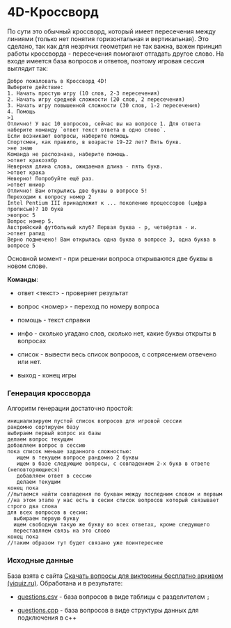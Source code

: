 # 4D-Кроссворд

По сути это обычный кроссворд, который имеет пересечения между линиями (только нет понятия горизонтальная и вертикальная). Это сделано, так как для незрячих геометрия не так важна, важен принцип работы кроссворда - пересечения помогают отгадать другое слово. На входе имеется база вопросов и ответов, поэтому игровая сессия выглядит так:

```
Добро пожаловать в Кроссворд 4D!
Выберите действие:
1. Начать простую игру (10 слов, 2-3 пересечения)
2. Начать игру средней сложности (20 слов, 2 пересечения)
3. Начать игру повышенной сложности (30 слов, 1-2 пересечения)
4. Помощь
>1
Отлично! У вас 10 вопросов, сейчас вы на вопросе 1. Для ответа наберите команду `ответ текст ответа в одно слово`.
Если возникают вопросы, наберите помощь
Cпортсмен, как правило, в возрасте 19-22 лет? Пять букв.
>не знаю
Команда не распознана, наберите помощь.
>ответ кракозябр
Неверная длина слова, ожидаемая длина - пять букв.
>ответ крака
Неверно! Попробуйте ещё раз.
>ответ юниор
Отлично! Вам открылись две буквы в вопросе 5!
Переходим к вопросу номер 2
Intel Pentium III принадлежит к ... поколению процессоров (цифра прописью)? 10 букв
>вопрос 5
Вопрос номер 5.
Австрийский футбольный клуб? Первая буква - р, четвёртая - и.
>ответ рапид
Верно подмечено! Вам открылась одна буква в вопросе 3, одна буква в вопросе 5
```

Основной момент - при решении вопроса открываются две буквы в новом слове.

**Команды**:

* ответ <текст> - проверяет результат

* вопрос  <номер> - переход по номеру вопроса

* помощь - текст справки

* инфо - сколько угадано слов, сколько нет, какие буквы открыты в вопросах

* список - вывести весь список вопросов, с сотрясением отвечено или нет.

* выход - конец игры



### Генерация кроссворда

Алгоритм генерации достаточно простой:

```
инициализируем пустой список вопросов для игровой сессии
рандомно сортируем базу
выбираем первый вопрос из базы
делаем вопрос текущим
добавляем вопрос в сессию
пока список меньше заданного сложностью:
   ищем в текущем вопросе рандомно 2 буквы
   ищем в базе следующие вопросы, с совпадением 2-х букв в ответе (неповторяющиеся)
   добавляем ответ в сессию
   делаем текущим
конец пока
//пытаемся найти совпадения по буквам между последним словом и первым
//на этом этапе у нас есть в сесии список вопросов который связывает строго два слова
для всех вопросов в сесии:
  выбираем первую букву
  ищем свободную такую же букву во всех ответах, кроме следующего
  переставляем связь на это слово
конец пока
//таким образом тут будет связано уже поинтереснее
```



### Исходные данные

База взята с сайта [Скачать вопросы для викторины бесплатно архивом (viquiz.ru)](https://viquiz.ru/wiki/skachat-voprosy-viktoriny/). Обработана и в результате:

- [questions.csv](https://github.com/antlas1/reqdialas/tree/main/lone/cross4D/questions.csv)  - база вопросов в виде таблицы с разделителем `;`

- [questions.cpp](https://github.com/antlas1/reqdialas/tree/main/lone/cross4D/questions.cpp) - база вопросов в виде структуры данных для подключения в c++

